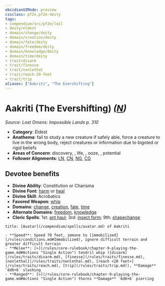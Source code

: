 ```yaml
---
obsidianUIMode: preview
cssclass: pf2e,pf2e-deity
tags:
- compendium/src/pf2e/loil
- deity/eldest
- domain/change/deity
- domain/creation/deity
- domain/fate/deity
- domain/freedom/deity
- domain/knowledge/deity
- domain/time/deity
- trait/disarm
- trait/finesse
- trait/nonlethal
- trait/reach-20-feet
- trait/trip
aliases: ["Aakriti", "The Evershifting"]
---
```

# Aakriti (The Evershifting) *([N](/rules/traits/neutral-b1.md))*  
*Source: Lost Omens: Impossible Lands p. 310*  

- **Category**: Eldest
- **Anathema**: fail to study a new creature if safely able, force a creature to live in the wrong body, reject creatures or information due to bigoted or rigid beliefs
- **Areas of Concern**: discovery, , life, , ooze, , potential
- **Follower Alignments**: [LN](/rules/traits/lawful-neutral-b1.md), [CN](/rules/traits/chaotic-neutral-b1.md), [NG](/rules/traits/neutral-good-b1.md), [CG](/rules/traits/chaotic-good-b1.md)

## Devotee benefits

- **Divine Ability**: Constitution or Charisma
- **Divine Font**: [harm](/compendium/spells/harm.md) or [heal](/compendium/spells/heal.md)
- **Divine Skill**: Acrobatics
- **Favored Weapon**: [whip](/compendium/equipment/items/whip.md)
- **Domains**: [change](/compendium/setting/domains.md#Change), [creation](/compendium/setting/domains.md#Creation), [fate](/compendium/setting/domains.md#Fate), [time](/compendium/setting/domains.md#Time)
- **Alternate Domains**: [freedom](/compendium/setting/domains.md#Freedom), [knowledge](/compendium/setting/domains.md#Knowledge)
- **Cleric Spells**: 1st: [ant haul](/compendium/spells/ant-haul.md); 3rd: [insect form](/compendium/spells/insect-form.md); 9th: [shapechange](/compendium/spells/shapechange.md)

```ad-embed-avatar
title: [Avatar](/compendium/spells/avatar.md) of Aakriti

- **Speed**: Speed 70 feet, immune to [immobilized](/rules/conditions.md#Immobilized), ignore difficult terrain and greater difficult terrain
- **Melee**: [>](/rules/core-rulebook/chapter-9-playing-the-game.md#Actions "Single Action") tendril whip ([disarm](/rules/traits/disarm.md), [finesse](/rules/traits/finesse.md), [nonlethal](/rules/traits/nonlethal.md), [reach <20 feet>](/rules/traits/reach.md), [trip](/rules/traits/trip.md)), **Damage** `6d6+6` slashing
- **Ranged**: [>](/rules/core-rulebook/chapter-9-playing-the-game.md#Actions "Single Action") thorns **Damage** `6d6+6` piercing
```